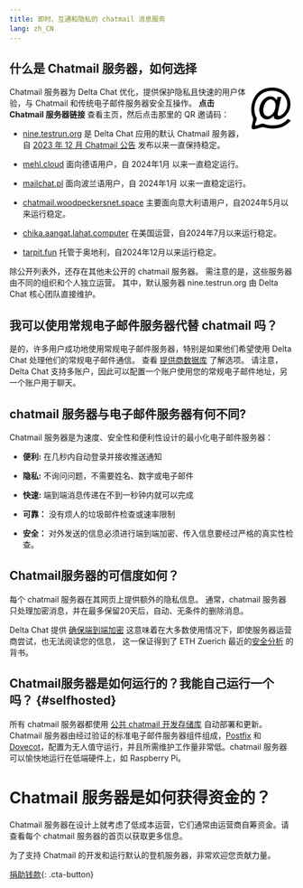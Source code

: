 ```yaml
---
title: 即时、互通和隐私的 chatmail 消息服务
lang: zh_CN
---
```



## 什么是 Chatmail 服务器，如何选择

<img alt="Chatmail logo" src="../assets/logos/chatmail.svg" width="80" style="float:right;" />

Chatmail 服务器为 Delta Chat 优化，提供保护隐私且快速的用户体验，与 Chatmail 和传统电子邮件服务器安全互操作。
**点击 Chatmail 服务器链接** 查看主页，然后点击那里的 QR 邀请码：

- [nine.testrun.org](https://nine.testrun.org) 是 Delta Chat 应用的默认 Chatmail 服务器，自 [2023 年 12 月 Chatmail 公告](https://delta.chat/en/2023-12-13-chatmail) 发布以来一直保持稳定。

- [mehl.cloud](https://mehl.cloud) 面向德语用户，自 2024年1月 以来一直稳定运行。

- [mailchat.pl](https://mailchat.pl) 面向波兰语用户，自 2024年1月 以来一直稳定运行。

- [chatmail.woodpeckersnet.space](https://chatmail.woodpeckersnest.space/)
主要面向意大利语用户，自2024年5月以来运行稳定。

- [chika.aangat.lahat.computer](https://chika.aangat.lahat.computer/)
在美国运营，自2024年7月以来运行稳定。

- [tarpit.fun](https://tarpit.fun)
托管于奥地利，自2024年12月以来运行稳定。

除公开列表外，还存在其他未公开的 chatmail 服务器。
需注意的是，这些服务器由不同的组织和个人独立运营。
其中，默认服务器 nine.testrun.org 由 Delta Chat 核心团队直接维护。


## 我可以使用常规电子邮件服务器代替 chatmail 吗？

是的，许多用户成功地使用常规电子邮件服务器，特别是如果他们希望使用 Delta Chat 处理他们的常规电子邮件通信。 查看 [提供商数据库](https://providers.delta.chat) 了解选项。 请注意，Delta Chat 支持多账户，因此可以配置一个账户使用您的常规电子邮件地址，另一个账户用于聊天。


## chatmail 服务器与电子邮件服务器有何不同?

Chatmail 服务器是为速度、安全性和便利性设计的最小化电子邮件服务器：

- **便利:**  在几秒内自动登录并接收推送通知

- **隐私:** 不询问问题，不需要姓名、数字或电子邮件

- **快速:** 端到端消息传递在不到一秒钟内就可以完成

- **可靠：** 没有烦人的垃圾邮件检查或速率限制

- **安全：** 对外发送的信息必须进行端到端加密、传入信息要经过严格的真实性检查。


## Chatmail服务器的可信度如何？

每个 chatmail 服务器在其网页上提供额外的隐私信息。 通常，chatmail 服务器只处理加密消息，并在最多保留20天后，自动、无条件的删除消息。

Delta Chat 提供 [确保端到端加密](https://delta.chat/en/2023-11-23-jumbo-42) 这意味着在大多数使用情况下，即使服务器运营商尝试，也无法阅读您的信息， 这一保证得到了 ETH Zuerich 最近的[安全分析](https://delta.chat/en/2024-03-25-crypto-analysis-securejoin) 的背书。


## Chatmail服务器是如何运行的？我能自己运行一个吗？ {#selfhosted}

所有 chatmail 服务器都使用 [公共 chatmail 开发存储库](https://github.com/deltachat/chatmail) 自动部署和更新。Chatmail 服务器由经过验证的标准电子邮件服务器组件组成，[Postfix](https://postfix.org) 和 [Dovecot](https://dovecot.org)，配置为无人值守运行，并且所需维护工作量非常低。chatmail 服务器可以愉快地运行在低端硬件上，如 Raspberry Pi。


# Chatmail 服务器是如何获得资金的？

Chatmail 服务器在设计上就考虑了低成本运营，它们通常由运营商自筹资金。请查看每个 chatmail 服务器的首页以获取更多信息。

为了支持 Chatmail 的开发和运行默认的登机服务器，非常欢迎您贡献力量。

[捐助钱款](donate){: .cta-button}
